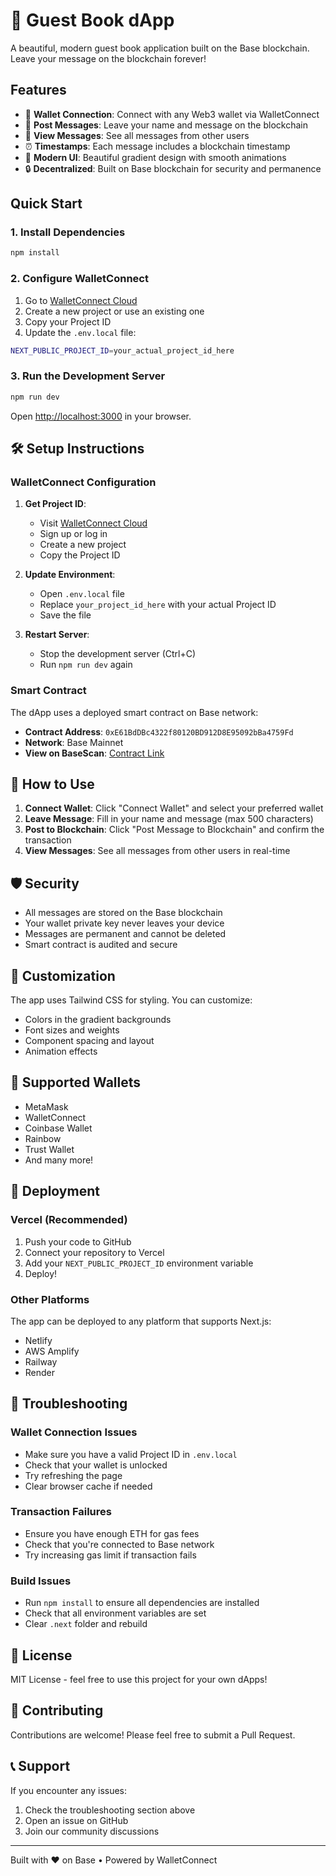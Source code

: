 # 📖 Guest Book dApp

A beautiful, modern guest book application built on the Base blockchain. Leave your message on the blockchain forever!

## Features

- 🔗 **Wallet Connection**: Connect with any Web3 wallet via WalletConnect
- 📝 **Post Messages**: Leave your name and message on the blockchain
- 💬 **View Messages**: See all messages from other users
- ⏰ **Timestamps**: Each message includes a blockchain timestamp
- 🎨 **Modern UI**: Beautiful gradient design with smooth animations
- 🔒 **Decentralized**: Built on Base blockchain for security and permanence

##  Quick Start

### 1. Install Dependencies

```bash
npm install
```

### 2. Configure WalletConnect

1. Go to [WalletConnect Cloud](https://cloud.walletconnect.com/)
2. Create a new project or use an existing one
3. Copy your Project ID
4. Update the `.env.local` file:

```bash
NEXT_PUBLIC_PROJECT_ID=your_actual_project_id_here
```

### 3. Run the Development Server

```bash
npm run dev
```

Open [http://localhost:3000](http://localhost:3000) in your browser.

## 🛠️ Setup Instructions

### WalletConnect Configuration

1. **Get Project ID**:

   - Visit [WalletConnect Cloud](https://cloud.walletconnect.com/)
   - Sign up or log in
   - Create a new project
   - Copy the Project ID

2. **Update Environment**:

   - Open `.env.local` file
   - Replace `your_project_id_here` with your actual Project ID
   - Save the file

3. **Restart Server**:
   - Stop the development server (Ctrl+C)
   - Run `npm run dev` again

### Smart Contract

The dApp uses a deployed smart contract on Base network:

- **Contract Address**: `0xE61BdDBc4322f80120BD912D8E95092bBa4759Fd`
- **Network**: Base Mainnet
- **View on BaseScan**: [Contract Link](https://basescan.org/address/0xE61BdDBc4322f80120BD912D8E95092bBa4759Fd)

## 🎯 How to Use

1. **Connect Wallet**: Click "Connect Wallet" and select your preferred wallet
2. **Leave Message**: Fill in your name and message (max 500 characters)
3. **Post to Blockchain**: Click "Post Message to Blockchain" and confirm the transaction
4. **View Messages**: See all messages from other users in real-time

## 🛡️ Security

- All messages are stored on the Base blockchain
- Your wallet private key never leaves your device
- Messages are permanent and cannot be deleted
- Smart contract is audited and secure

## 🎨 Customization

The app uses Tailwind CSS for styling. You can customize:

- Colors in the gradient backgrounds
- Font sizes and weights
- Component spacing and layout
- Animation effects

## 📱 Supported Wallets

- MetaMask
- WalletConnect
- Coinbase Wallet
- Rainbow
- Trust Wallet
- And many more!

## 🚀 Deployment

### Vercel (Recommended)

1. Push your code to GitHub
2. Connect your repository to Vercel
3. Add your `NEXT_PUBLIC_PROJECT_ID` environment variable
4. Deploy!

### Other Platforms

The app can be deployed to any platform that supports Next.js:

- Netlify
- AWS Amplify
- Railway
- Render

## 🔧 Troubleshooting

### Wallet Connection Issues

- Make sure you have a valid Project ID in `.env.local`
- Check that your wallet is unlocked
- Try refreshing the page
- Clear browser cache if needed

### Transaction Failures

- Ensure you have enough ETH for gas fees
- Check that you're connected to Base network
- Try increasing gas limit if transaction fails

### Build Issues

- Run `npm install` to ensure all dependencies are installed
- Check that all environment variables are set
- Clear `.next` folder and rebuild

## 📄 License

MIT License - feel free to use this project for your own dApps!

## 🤝 Contributing

Contributions are welcome! Please feel free to submit a Pull Request.

## 📞 Support

If you encounter any issues:

1. Check the troubleshooting section above
2. Open an issue on GitHub
3. Join our community discussions

---

Built with ❤️ on Base • Powered by WalletConnect
